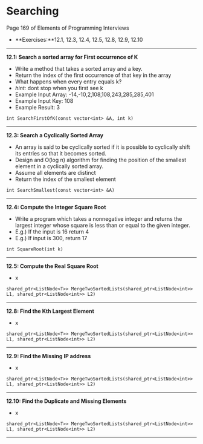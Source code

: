 # Searching #
Page 169 of Elements of Programming Interviews

*   **Exercises:**12.1, 12.3, 12.4, 12.5, 12.8, 12.9, 12.10

---

**12.1: Search a sorted array for First occurrence of K**

*   Write a method that takes a sorted array and a key.
*   Return the index of the first occurrence of that key in the array
*   What happens when every entry equals k?
*   _hint:_ dont stop when you first see k
*   Example Input Array: -14,-10,2,108,108,243,285,285,401
*   Example Input Key: 108
*   Example Result: 3

`int SearchFirstOfK(const vector<int> &A, int k)`

---

**12.3: Search a Cyclically Sorted Array**

*   An array is said to be cyclically sorted if it is possible to cyclically shift its entries so that it becomes sorted.
*   Design and O(log n) algorithm for finding the position of the smallest element in a cyclically sorted array.
*   Assume all elements are distinct
*   Return the index of the smallest element

`int SearchSmallest(const vector<int> &A)`

---

**12.4: Compute the Integer Square Root**

*   Write a program which takes a nonnegative integer and returns the largest integer whose square is less than or equal to the given integer. 
*   E.g.) If the input is 16 return 4
*   E.g.) If input is 300, return 17

`int SquareRoot(int k)`

---

**12.5: Compute the Real Square Root**

*   x

`shared_ptr<ListNode<T>> MergeTwoSortedLists(shared_ptr<ListNode<int>> L1, shared_ptr<ListNode<int>> L2)`

---

**12.8: Find the Kth Largest Element**

*   x

`shared_ptr<ListNode<T>> MergeTwoSortedLists(shared_ptr<ListNode<int>> L1, shared_ptr<ListNode<int>> L2)`

---

**12.9: Find the Missing IP address**

*   x

`shared_ptr<ListNode<T>> MergeTwoSortedLists(shared_ptr<ListNode<int>> L1, shared_ptr<ListNode<int>> L2)`

---

**12.10: Find the Duplicate and Missing Elements**

*   x

`shared_ptr<ListNode<T>> MergeTwoSortedLists(shared_ptr<ListNode<int>> L1, shared_ptr<ListNode<int>> L2)`

---